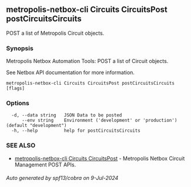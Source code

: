 ## metropolis-netbox-cli Circuits CircuitsPost postCircuitsCircuits

POST a list of Metropolis Circuit objects.

### Synopsis


Metropolis Netbox Automation Tools:
  POST a list of Circuit objects.

See Netbox API documentation for more information.

```
metropolis-netbox-cli Circuits CircuitsPost postCircuitsCircuits [flags]
```

### Options

```
  -d, --data string   JSON Data to be posted
      --env string    Environment ('development' or 'production') (default "development")
  -h, --help          help for postCircuitsCircuits
```

### SEE ALSO

* [metropolis-netbox-cli Circuits CircuitsPost]()	 - Metropolis Netbox Circuit Management POST APIs.

###### Auto generated by spf13/cobra on 9-Jul-2024
